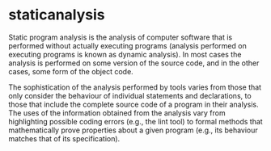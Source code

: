 # staticanalysis

Static program analysis is the analysis of computer software that is performed without 
actually executing programs (analysis performed on executing programs is known as 
dynamic analysis). In most cases the analysis is performed on some version of the source 
code, and in the other cases, some form of the object code.

The sophistication of the analysis performed by tools varies from those that only 
consider the behaviour of individual statements and declarations, to those that include 
the complete source code of a program in their analysis. The uses of the information 
obtained from the analysis vary from highlighting possible coding errors (e.g., the lint 
tool) to formal methods that mathematically prove properties about a given program 
(e.g., its behaviour matches that of its specification).
